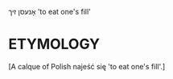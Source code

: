 אָנעסן זיך
'to eat one's fill'

ETYMOLOGY
===========
[A calque of Polish najeść się 'to eat one's fill'.]